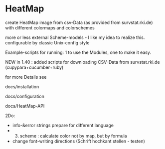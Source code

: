 # HeatMap

create HeatMap image from csv-Data (as provided from survstat.rki.de)
with different colormaps and colorschemes

more or less external Scheme-models - I like my idea to realize this.
configurable by classic Unix-config style

Example-scripts for running: 1 to use the Modules, one to make it easy.

NEW in 1.40 : added scripts for downloading CSV-Data from survstat.rki.de
(cupypara+cucumber+ruby)

for more Details see 

docs/installation

docs/configuration

docs/HeatMap-API

2Do:
- info-&error strings prepare for different language 
- 3. scheme : calculate color not by map, but by formula
- change font-writing directions (Schrift hochkant stellen - testen)

